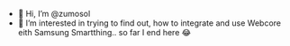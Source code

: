 - 👋 Hi, I’m @zumosol
- 👀 I’m interested in trying to find out, how to integrate and use Webcore eith Samsung Smartthing.. so far I end here 😂
